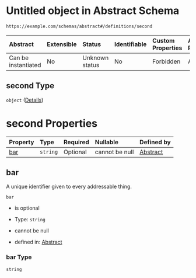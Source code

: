 # Untitled object in Abstract Schema

```txt
https://example.com/schemas/abstract#/definitions/second
```



| Abstract            | Extensible | Status         | Identifiable | Custom Properties | Additional Properties | Access Restrictions | Defined In                                                                                |
| :------------------ | :--------- | :------------- | :----------- | :---------------- | :-------------------- | :------------------ | :---------------------------------------------------------------------------------------- |
| Can be instantiated | No         | Unknown status | No           | Forbidden         | Allowed               | none                | [abstract.schema.json*](../generated-schemas/abstract.schema.json "open original schema") |

## second Type

`object` ([Details](abstract-definitions-second.md))

# second Properties

| Property    | Type     | Required | Nullable       | Defined by                                                                                                                          |
| :---------- | :------- | :------- | :------------- | :---------------------------------------------------------------------------------------------------------------------------------- |
| [bar](#bar) | `string` | Optional | cannot be null | [Abstract](abstract-definitions-second-properties-bar.md "https://example.com/schemas/abstract#/definitions/second/properties/bar") |

## bar

A unique identifier given to every addressable thing.

`bar`

*   is optional

*   Type: `string`

*   cannot be null

*   defined in: [Abstract](abstract-definitions-second-properties-bar.md "https://example.com/schemas/abstract#/definitions/second/properties/bar")

### bar Type

`string`
